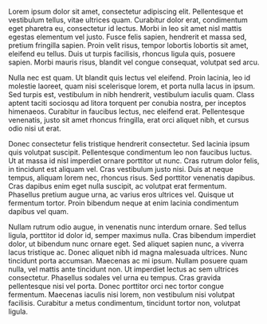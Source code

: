 Lorem ipsum dolor sit amet, consectetur adipiscing elit. Pellentesque et vestibulum tellus, vitae ultrices quam. Curabitur dolor erat, condimentum eget pharetra eu, consectetur id lectus. Morbi in leo sit amet nisl mattis egestas elementum vel justo. Fusce felis sapien, hendrerit et massa sed, pretium fringilla sapien. Proin velit risus, tempor lobortis lobortis sit amet, eleifend eu tellus. Duis ut turpis facilisis, rhoncus ligula quis, posuere sapien. Morbi mauris risus, blandit vel congue consequat, volutpat sed arcu.

Nulla nec est quam. Ut blandit quis lectus vel eleifend. Proin lacinia, leo id molestie laoreet, quam nisi scelerisque lorem, et porta nulla lacus in ipsum. Sed turpis est, vestibulum in nibh hendrerit, vestibulum iaculis quam. Class aptent taciti sociosqu ad litora torquent per conubia nostra, per inceptos himenaeos. Curabitur in faucibus lectus, nec eleifend erat. Pellentesque venenatis, justo sit amet rhoncus fringilla, erat orci aliquet nibh, et cursus odio nisi ut erat.

Donec consectetur felis tristique hendrerit consectetur. Sed lacinia ipsum quis volutpat suscipit. Pellentesque condimentum leo non faucibus luctus. Ut at massa id nisl imperdiet ornare porttitor ut nunc. Cras rutrum dolor felis, in tincidunt est aliquam vel. Cras vestibulum justo nisi. Duis at neque tempus, aliquam lorem nec, rhoncus risus. Sed porttitor venenatis dapibus. Cras dapibus enim eget nulla suscipit, ac volutpat erat fermentum. Phasellus pretium augue urna, ac varius eros ultrices vel. Quisque ut fermentum tortor. Proin bibendum neque at enim lacinia condimentum dapibus vel quam.

Nullam rutrum odio augue, in venenatis nunc interdum ornare. Sed tellus ligula, porttitor id dolor id, semper maximus nulla. Cras bibendum imperdiet dolor, ut bibendum nunc ornare eget. Sed aliquet sapien nunc, a viverra lacus tristique ac. Donec aliquet nibh id magna malesuada ultrices. Nunc tincidunt porta accumsan. Maecenas ac mi ipsum. Nullam posuere quam nulla, vel mattis ante tincidunt non. Ut imperdiet lectus ac sem ultrices consectetur. Phasellus sodales vel urna eu tempus. Cras gravida pellentesque nisi vel porta. Donec porttitor orci nec tortor congue fermentum. Maecenas iaculis nisi lorem, non vestibulum nisi volutpat facilisis. Curabitur a metus condimentum, tincidunt tortor non, volutpat ligula.